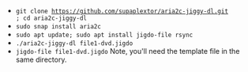 * <code>git clone https://github.com/supaplextor/aria2c-jiggy-dl.git ; cd aria2c-jiggy-dl</code>
* <code>sudo snap install aria2c</code>
* <code>sudo apt update; sudo apt install jigdo-file rsync</code>
* <code>./aria2c-jiggy-dl file1-dvd.jigdo</code>
* <code>jigdo-file file1-dvd.jigdo</code> Note, you'll need the template file in the same directory.
